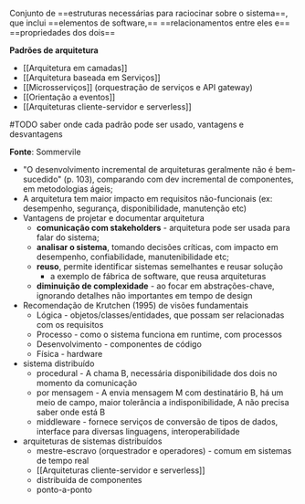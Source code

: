  Conjunto de 
  ==estruturas necessárias para raciocinar sobre o sistema==, 
que inclui 
  ==elementos de software,== 
  ==relacionamentos entre eles e== 
  ==propriedades dos dois==
  
 **Padrões de arquitetura**
* [[Arquitetura em camadas]]
* [[Arquitetura baseada em Serviços]]
* [[Microsserviços]] (orquestração de serviços e API gateway)
* [[Orientação a eventos]]
* [[Arquiteturas cliente-servidor e serverless]]

#TODO saber onde cada padrão pode ser usado, vantagens e desvantagens




**Fonte**: Sommervile

* "O desenvolvimento incremental de arquiteturas geralmente não é bem-sucedido" (p. 103), comparando com dev incremental de componentes, em metodologias ágeis;
* A arquitetura tem maior impacto em requisitos não-funcionais (ex: desempenho, segurança, disponibilidade, manutenção etc)
* Vantagens de projetar e documentar arquitetura
	* **comunicação com stakeholders** - arquitetura pode ser usada para falar do sistema;
	* **analisar o sistema**, tomando decisões críticas, com impacto em desempenho, confiabilidade, manutenibilidade etc;
	* **reuso**, permite identificar sistemas semelhantes e reusar solução
		* a exemplo de fábrica de software, que reusa arquiteturas
	* **diminuição de complexidade** - ao focar em abstrações-chave, ignorando detalhes não importantes em tempo de design
* Recomendação de Krutchen (1995) de visões fundamentais
	* Lógica - objetos/classes/entidades, que possam ser relacionadas com os requisitos
	* Processo - como o sistema funciona em runtime, com processos
	* Desenvolvimento - componentes de código
	* Física - hardware
* sistema distribuído
	* procedural - A chama B, necessária disponibilidade dos dois no momento da comunicação
	* por mensagem - A envia mensagem M com destinatário B, há um meio de campo, maior tolerância a indisponibilidade, A não precisa saber onde está B
	* middleware - fornece serviços de conversão de tipos de dados, interface para diversas linguagens, interoperabilidade
* arquiteturas de sistemas distribuídos
	* mestre-escravo (orquestrador e operadores) - comum em sistemas de tempo real
	* [[Arquiteturas cliente-servidor e serverless]]
	* distribuída de componentes
	* ponto-a-ponto